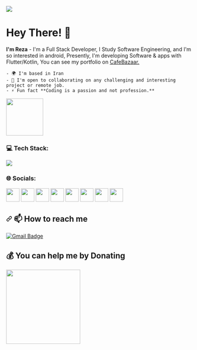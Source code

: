 ![](https://komarev.com/ghpvc/?username=rezanasirzadeh&color=blueviolet)

# Hey There! 👋
**I'm Reza** - I'm a Full Stack Developer, I Study Software Engineering, and I'm so interested in android, Presently, I'm developing Software & apps with Flutter/Kotlin, You can see my portfolio on <a href="https://cafebazaar.ir/developer/reza_admin"> CafeBazaar.</a>

    - 🌍 I'm based in Iran
    - 🤝 I'm open to collaborating on any challenging and interesting project or remote job.
    - ⚡ Fun fact **Coding is a passion and not profession.**
    
<p dir="auto" align="left"><img src="https://media.giphy.com/media/HwBlFQZFcAoUcPHZdX/giphy.gif" width="100" /></p>

### 💻 Tech Stack:
<a href="#">
    <img src="https://skillicons.dev/icons?i=java,kotlin,python,django,php,laravel,mysql,dart,flutter,firebase,javascript,html,css,bootstrap,photoshop,xd,figma,vscode,androidstudio,git,github&theme=dark" />
  </a>

### 🌐 Socials:
  <a href="https://instagram.com/reza_nasirzadeh_7"><img src="https://skillicons.dev/icons?i=instagram&theme=dark" height="36" /></a>
  <a href="https://www.linkedin.com/in/reza-nasirzadeh"><img src="https://raw.githubusercontent.com/danielcranney/readme-generator/main/public/icons/socials/linkedin.svg" height="36" /></a>
  <a href="https://www.stackoverflow.com/users/14511113"><img src="https://raw.githubusercontent.com/danielcranney/readme-generator/main/public/icons/socials/stackoverflow.svg" height="36" /></a>
  <a href="https://tlgrm.in/reza_nasirzadeh_7" target="_blank" rel="noreferrer"><img src="https://www.freepnglogos.com/uploads/telegram-logo-4.png" height="36"  /></a>
  <a href="https://www.buymeacoffee.com/rezanasirzadeh" target="_blank" rel="noreferrer"><img src="https://cdn.dribbble.com/users/3349322/avatars/normal/ef2dbd3c4c50e2b4f7c916f1e763e5b6.jpg?1605768164" height="36"  /></a>
  <a href="https://www.youtube.com/c/reza-nasirzadeh" target="_blank" rel="noreferrer"><img src="https://cdn.icon-icons.com/icons2/2592/PNG/512/youtube_logo_icon_154503.png" height="36" /></a>
  <a href="https://rezanasirzadeh99@gmail.com" target="_blank" rel="noreferrer"><img src="https://www.pngall.com/wp-content/uploads/12/Gmail-Logo-PNG-Cutout.png" height="36" /></a>
  <a href="https://zaap.bio/digireza" target="_blank" rel="noreferrer"><img src="https://s3-eu-west-1.amazonaws.com/tpd/logos/60e537346fa87d00016b77cc/0x0.png" height="36" /></a>

<h2 dir="auto"><a id="user-content--how-to-reach-me" class="anchor" aria-hidden="true" href="#-how-to-reach-me"><svg class="octicon octicon-link" viewBox="0 0 16 16" version="1.1" width="16" height="16" aria-hidden="true"><path fill-rule="evenodd" d="M7.775 3.275a.75.75 0 001.06 1.06l1.25-1.25a2 2 0 112.83 2.83l-2.5 2.5a2 2 0 01-2.83 0 .75.75 0 00-1.06 1.06 3.5 3.5 0 004.95 0l2.5-2.5a3.5 3.5 0 00-4.95-4.95l-1.25 1.25zm-4.69 9.64a2 2 0 010-2.83l2.5-2.5a2 2 0 012.83 0 .75.75 0 001.06-1.06 3.5 3.5 0 00-4.95 0l-2.5 2.5a3.5 3.5 0 004.95 4.95l1.25-1.25a.75.75 0 00-1.06-1.06l-1.25 1.25a2 2 0 01-2.83 0z"></path></svg></a>
    <g-emoji class="g-emoji" alias="mailbox" fallback-src="https://github.githubassets.com/images/icons/emoji/unicode/1f4eb.png">📫</g-emoji> How to reach me</h2>
<p dir="auto">
    <a href="https://mail.google.com/mail/?view=cm&amp;fs=1&amp;to=rezanasirzadeh99@gmail.com" rel="nofollow"><img src="https://img.shields.io/badge/nasirzadeh-email%20me-red?style=for-the-badge&amp;logo=gmail" alt="Gmail Badge" data-canonical-src="https://img.shields.io/badge/nasirzadeh-email%20me-red?style=for-the-badge&amp;logo=gmail" style="max-width: 100%;"></a>
</p>

  ## 💰 You can help me by Donating
<a href="https://www.buymeacoffee.com/rezanasirzadeh"><img src="https://cdn.buymeacoffee.com/buttons/v2/default-yellow.png" width="200" /></a>
